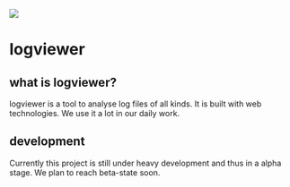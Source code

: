 ![](https://github.com/esrlabs/logviewer/blob/master/logviewer.png)

# logviewer

## what is logviewer?

logviewer is a tool to analyse log files of all kinds. It is built with web technologies. We use it a lot in our daily work.

## development

Currently this project is still under heavy development and thus in a alpha stage. We plan to reach beta-state soon.
